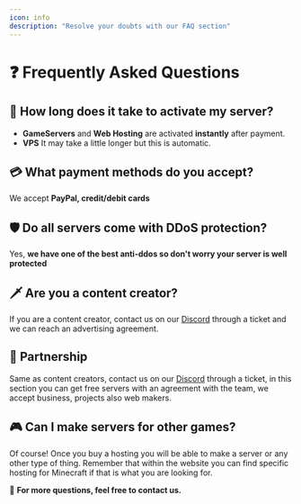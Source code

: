 ```yaml
---
icon: info
description: "Resolve your doubts with our FAQ section"
---
```

# ❓ Frequently Asked Questions

## 🚀 **How long does it take to activate my server?**
- **GameServers** and **Web Hosting** are activated **instantly** after payment.
- **VPS** It may take a little longer but this is automatic.

## 💳 **What payment methods do you accept?**
We accept **PayPal, credit/debit cards**

## 🛡️ **Do all servers come with DDoS protection?**
Yes, **we have one of the best anti-ddos so don't worry your server is well protected**

## 🗡️ **Are you a content creator?**

If you are a content creator, contact us on our [Discord](https://discord.gg/brawncloud) through a ticket and we can reach an advertising agreement.

## 🤝 **Partnership**

Same as content creators, contact us on our [Discord](https://discord.gg/brawncloud) through a ticket, in this section you can get free servers with an agreement with the team, we accept business, projects also web makers.

##  🎮 **Can I make servers for other games?**

Of course! Once you buy a hosting you will be able to make a server or any other type of thing. Remember that within the website you can find specific hosting for Minecraft if that is what you are looking for.

📌 **For more questions, feel free to contact us.**
